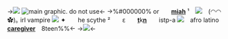 ->![](https://files.catbox.moe/yzocrn.png)
![main graphic. do not use](https://files.catbox.moe/lpm77i.png)<-
->%#000000% or　　[**miah**](https://en.pronouns.page/@manipulative) ¹　![](https://xyz.crd.co/assets/images/gallery03/2552b2cd.gif?v=4ca63763)　(◠◠ ✿)｡ irl vampire ![](https://xyz.crd.co/assets/images/gallery12/7188a090.gif?v=4ca63763)
✦　　he  scythe ²　　𐐩　　[**t**](/pinky)k[**n**](/stapled)　　istp-a
![](https://xyz.crd.co/assets/images/gallery11/55574154.gif?v=4ca63763)　afro   latino　　[**caregiver**](https://www.youragerefriend.com/2022/03/21/age-regression-101-what-is-age-regression/#:~:text=Caregiver%20%2F%20Carer%20–%20Someone%20who%20looks,Caregiver%2FLittle%20roleplay%20in%20kink)　8teen%%<-
->![](https://files.catbox.moe/mgdzi5.png)<-